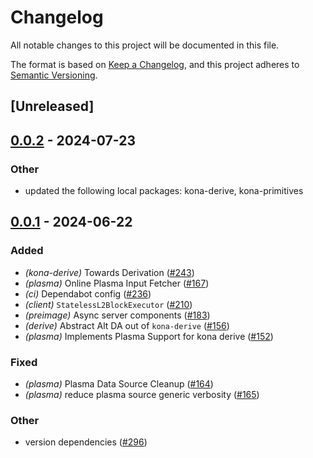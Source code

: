 # Changelog
All notable changes to this project will be documented in this file.

The format is based on [Keep a Changelog](https://keepachangelog.com/en/1.0.0/),
and this project adheres to [Semantic Versioning](https://semver.org/spec/v2.0.0.html).

## [Unreleased]

## [0.0.2](https://github.com/moongate-forks/kona/compare/kona-plasma-v0.0.1...kona-plasma-v0.0.2) - 2024-07-23

### Other
- updated the following local packages: kona-derive, kona-primitives

## [0.0.1](https://github.com/ethereum-optimism/kona/releases/tag/kona-plasma-v0.0.1) - 2024-06-22

### Added
- *(kona-derive)* Towards Derivation ([#243](https://github.com/ethereum-optimism/kona/pull/243))
- *(plasma)* Online Plasma Input Fetcher ([#167](https://github.com/ethereum-optimism/kona/pull/167))
- *(ci)* Dependabot config ([#236](https://github.com/ethereum-optimism/kona/pull/236))
- *(client)* `StatelessL2BlockExecutor` ([#210](https://github.com/ethereum-optimism/kona/pull/210))
- *(preimage)* Async server components ([#183](https://github.com/ethereum-optimism/kona/pull/183))
- *(derive)* Abstract Alt DA out of `kona-derive` ([#156](https://github.com/ethereum-optimism/kona/pull/156))
- *(plasma)* Implements Plasma Support for kona derive ([#152](https://github.com/ethereum-optimism/kona/pull/152))

### Fixed
- *(plasma)* Plasma Data Source Cleanup ([#164](https://github.com/ethereum-optimism/kona/pull/164))
- *(plasma)* reduce plasma source generic verbosity ([#165](https://github.com/ethereum-optimism/kona/pull/165))

### Other
- version dependencies ([#296](https://github.com/ethereum-optimism/kona/pull/296))
